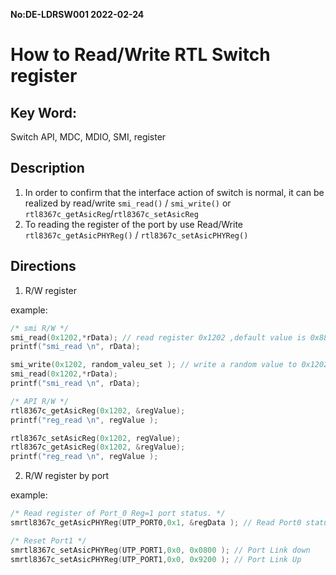 **No:DE-LDRSW001 2022-02-24**
# How to Read/Write RTL Switch register
## Key Word:
Switch API, MDC, MDIO, SMI, register
## Description
1. In order to confirm that the interface action of switch is normal, it can be realized by read/write `smi_read()` / `smi_write()` or `rtl8367c_getAsicReg`/`rtl8367c_setAsicReg`
2. To reading the register of the port by use Read/Write `rtl8367c_getAsicPHYReg()` / `rtl8367c_setAsicPHYReg()`
## Directions
1. R/W register

example:

```cpp
/* smi R/W */
smi_read(0x1202,*rData); // read register 0x1202 ,default value is 0x88a8
printf("smi_read \n", rData);

smi_write(0x1202, random_valeu_set ); // write a random value to 0x1202
smi_read(0x1202,*rData);
printf("smi_read \n", rData);

/* API R/W */
rtl8367c_getAsicReg(0x1202, &regValue);
printf("reg_read \n", regValue );

rtl8367c_setAsicReg(0x1202, regValue);
rtl8367c_getAsicReg(0x1202, &regValue);
printf("reg_read \n", regValue );

```

2. R/W register by port

example:

```cpp
/* Read register of Port_0 Reg=1 port status. */
smrtl8367c_getAsicPHYReg(UTP_PORT0,0x1, &regData ); // Read Port0 status register.

/* Reset Port1 */
smrtl8367c_setAsicPHYReg(UTP_PORT1,0x0, 0x0800 ); // Port Link down
smrtl8367c_setAsicPHYReg(UTP_PORT1,0x0, 0x9200 ); // Port Link Up
```
